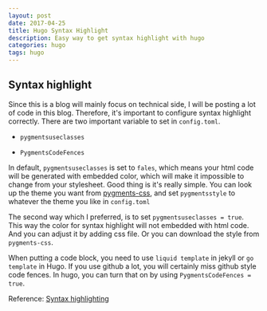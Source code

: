 ```yaml
---
layout: post
date: 2017-04-25
title: Hugo Syntax Highlight
description: Easy way to get syntax highlight with hugo
categories: hugo
tags: hugo
---
```


## Syntax highlight

Since this is a blog will mainly focus on technical side, I will be posting a lot of code in this blog. Therefore, it's important to configure syntax highlight correctly. There are two important variable to set in `config.toml`.

- `pygmentsuseclasses`

- `PygmentsCodeFences`

In default, `pygmentsuseclasses` is set to `fales`, which means your html code will be generated with embedded color, which will make it impossible to change from your stylesheet. Good thing is it's really simple. You can look up the theme you want from [pygments-css](http://richleland.github.io/pygments-css/), and set `pygmentsstyle` to whatever the theme you like in `config.toml`

The second way which I preferred, is to set `pygmentsuseclasses = true`. This way the color for syntax highlight will not embedded with html code. And you can adjust it by adding css file. Or you can download the style from `pygments-css`.

When putting a code block, you need to use `liquid template` in jekyll or `go template` in Hugo. If you use github a lot, you will certainly miss github style code fences. In hugo, you can turn that on by using `PygmentsCodeFences = true`.

Reference: [Syntax highlighting](https://gohugo.io/extras/highlighting/)
